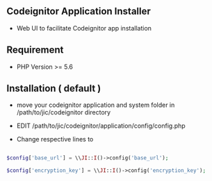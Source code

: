## Codeignitor Application Installer
 - Web UI to facilitate Codeignitor app installation

## Requirement
- PHP Version >= 5.6

## Installation ( default )

 - move your codeignitor application and system folder in /path/to/jic/codeignitor directory

 - EDIT /path/to/jic/codeignitor/application/config/config.php

 - Change respective lines to

```php

$config['base_url'] = \\JI::I()->config('base_url');

$config['encryption_key'] = \\JI::I()->config('encryption_key');

```
